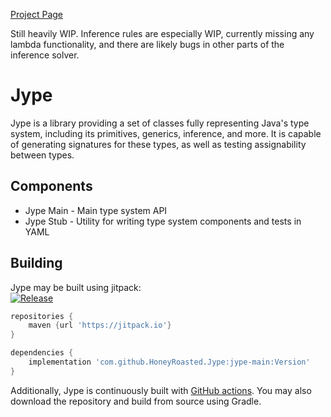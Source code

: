 [Project Page](https://honeyroasted.github.io/jype/landing.html)

Still heavily WIP. Inference rules are especially WIP, currently missing any lambda functionality,
and there are likely bugs in other parts of the inference solver.

# Jype
Jype is a library providing a set of classes fully representing Java's type system, including its
primitives, generics, inference, and more. It is capable of generating signatures for these types, as well as 
testing assignability between types.

## Components
- Jype Main - Main type system API
- Jype Stub - Utility for writing type system components and tests in YAML

## Building
Jype may be built using jitpack:  
[![Release](https://jitpack.io/v/HoneyRoasted/Jype.svg)](https://jitpack.io/#HoneyRoasted/Jype)

```groovy
repositories {
    maven {url 'https://jitpack.io'}    
}

dependencies {
    implementation 'com.github.HoneyRoasted.Jype:jype-main:Version'
}
```
Additionally, Jype is continuously built with [GitHub actions](https://github.com/HoneyRoasted/Jype/actions). You
may also download the repository and build from source using Gradle.